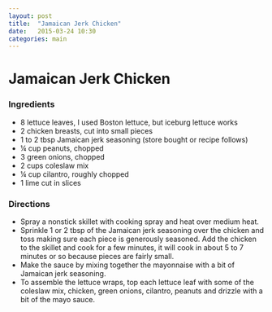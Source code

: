```yaml
---
layout: post
title:  "Jamaican Jerk Chicken"
date:   2015-03-24 10:30
categories: main
---
```


# Jamaican Jerk Chicken

### Ingredients
- 8 lettuce leaves, I used Boston lettuce, but iceburg lettuce works
- 2 chicken breasts, cut into small pieces
- 1 to 2 tbsp Jamaican jerk seasoning (store bought or recipe follows)
- ¼ cup peanuts, chopped
- 3 green onions, chopped
- 2 cups coleslaw mix
- ¼ cup cilantro, roughly chopped
- 1 lime cut in slices

### Directions
- Spray a nonstick skillet with cooking spray and heat over medium heat.
- Sprinkle 1 or 2 tbsp of the Jamaican jerk seasoning over the chicken and toss making sure each piece is generously seasoned. Add the chicken to the skillet and cook for a few minutes, it will cook in about 5 to 7 minutes or so because pieces are fairly small.
- Make the sauce by mixing together the mayonnaise with a bit of Jamaican jerk seasoning.
- To assemble the lettuce wraps, top each lettuce leaf with some of the coleslaw mix, chicken, green onions, cilantro, peanuts and drizzle with a bit of the mayo sauce.